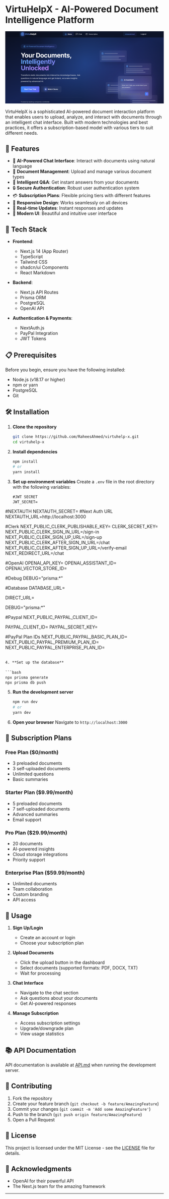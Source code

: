 # VirtuHelpX - AI-Powered Document Intelligence Platform

![VirtuHelpX Banner](public/banner.png)

VirtuHelpX is a sophisticated AI-powered document interaction platform that enables users to upload, analyze, and interact with documents through an intelligent chat interface. Built with modern technologies and best practices, it offers a subscription-based model with various tiers to suit different needs.

## 🌟 Features

- 🤖 **AI-Powered Chat Interface**: Interact with documents using natural language
- 📄 **Document Management**: Upload and manage various document types
- 💬 **Intelligent Q&A**: Get instant answers from your documents
- 🔒 **Secure Authentication**: Robust user authentication system
- 💳 **Subscription Plans**: Flexible pricing tiers with different features
- 📱 **Responsive Design**: Works seamlessly on all devices
- 🔄 **Real-time Updates**: Instant responses and updates
- 🎨 **Modern UI**: Beautiful and intuitive user interface

## 🚀 Tech Stack

- **Frontend**:

  - Next.js 14 (App Router)
  - TypeScript
  - Tailwind CSS
  - shadcn/ui Components
  - React Markdown

- **Backend**:

  - Next.js API Routes
  - Prisma ORM
  - PostgreSQL
  - OpenAI API

- **Authentication & Payments**:
  - NextAuth.js
  - PayPal Integration
  - JWT Tokens

## 📋 Prerequisites

Before you begin, ensure you have the following installed:

- Node.js (v18.17 or higher)
- npm or yarn
- PostgreSQL
- Git

## 🛠️ Installation

1. **Clone the repository**

   ```bash
   git clone https://github.com/RaheesAhmed/virtuhelp-x.git
   cd virtuhelp-x
   ```

2. **Install dependencies**

   ```bash
   npm install
   # or
   yarn install
   ```

3. **Set up environment variables**
   Create a `.env` file in the root directory with the following variables:

   ```env
   #JWT SECRET
   JWT_SECRET=
   ```

#NEXTAUTH
NEXTAUTH_SECRET=
#Next Auth URL
NEXTAUTH_URL=http://localhost:3000

#Clerk
NEXT_PUBLIC_CLERK_PUBLISHABLE_KEY=
CLERK_SECRET_KEY=
NEXT_PUBLIC_CLERK_SIGN_IN_URL=/sign-in
NEXT_PUBLIC_CLERK_SIGN_UP_URL=/sign-up
NEXT_PUBLIC_CLERK_AFTER_SIGN_IN_URL=/chat
NEXT_PUBLIC_CLERK_AFTER_SIGN_UP_URL=/verify-email
NEXT_REDIRECT_URL=/chat

#OpenAI
OPENAI_API_KEY=
OPENAI_ASSISTANT_ID=
OPENAI_VECTOR_STORE_ID=

#Debug
DEBUG="prisma:\*"

#Database
DATABASE_URL=

DIRECT_URL=

DEBUG="prisma:\*"

#Paypal
NEXT_PUBLIC_PAYPAL_CLIENT_ID=

PAYPAL_CLIENT_ID=
PAYPAL_SECRET_KEY=

#PayPal Plan IDs
NEXT_PUBLIC_PAYPAL_BASIC_PLAN_ID=
NEXT_PUBLIC_PAYPAL_PREMIUM_PLAN_ID=
NEXT_PUBLIC_PAYPAL_ENTERPRISE_PLAN_ID=

````

4. **Set up the database**

```bash
npx prisma generate
npx prisma db push
````

5. **Run the development server**

   ```bash
   npm run dev
   # or
   yarn dev
   ```

6. **Open your browser**
   Navigate to `http://localhost:3000`

## 💎 Subscription Plans

### Free Plan ($0/month)

- 3 preloaded documents
- 3 self-uploaded documents
- Unlimited questions
- Basic summaries

### Starter Plan ($9.99/month)

- 5 preloaded documents
- 7 self-uploaded documents
- Advanced summaries
- Email support

### Pro Plan ($29.99/month)

- 20 documents
- AI-powered insights
- Cloud storage integrations
- Priority support

### Enterprise Plan ($59.99/month)

- Unlimited documents
- Team collaboration
- Custom branding
- API access

## 🔧 Usage

1. **Sign Up/Login**

   - Create an account or login
   - Choose your subscription plan

2. **Upload Documents**

   - Click the upload button in the dashboard
   - Select documents (supported formats: PDF, DOCX, TXT)
   - Wait for processing

3. **Chat Interface**

   - Navigate to the chat section
   - Ask questions about your documents
   - Get AI-powered responses

4. **Manage Subscription**
   - Access subscription settings
   - Upgrade/downgrade plan
   - View usage statistics

## 📚 API Documentation

API documentation is available at [API.md](API.md) when running the development server.

## 🤝 Contributing

1. Fork the repository
2. Create your feature branch (`git checkout -b feature/AmazingFeature`)
3. Commit your changes (`git commit -m 'Add some AmazingFeature'`)
4. Push to the branch (`git push origin feature/AmazingFeature`)
5. Open a Pull Request

## 📝 License

This project is licensed under the MIT License - see the [LICENSE](LICENSE) file for details.

## 🌟 Acknowledgments

- OpenAI for their powerful API
- The Next.js team for the amazing framework

---

